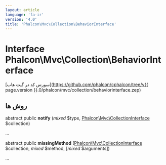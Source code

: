 ```yaml
---
layout: article
language: 'fa-ir'
version: '4.0'
title: 'Phalcon\Mvc\Collection\BehaviorInterface'
---
```

# Interface **Phalcon\Mvc\Collection\BehaviorInterface**

[سورس کد در گیت هاب](https://github.com/phalcon/cphalcon/tree/v{{ page.version }}.0/phalcon/mvc/collection/behaviorinterface.zep)

## روش ها

abstract public **notify** (*mixed* $type, [Phalcon\Mvc\CollectionInterface](Phalcon_Mvc_CollectionInterface) $collection)

...

abstract public **missingMethod** ([Phalcon\Mvc\CollectionInterface](Phalcon_Mvc_CollectionInterface) $collection, *mixed* $method, [*mixed* $arguments])

...
